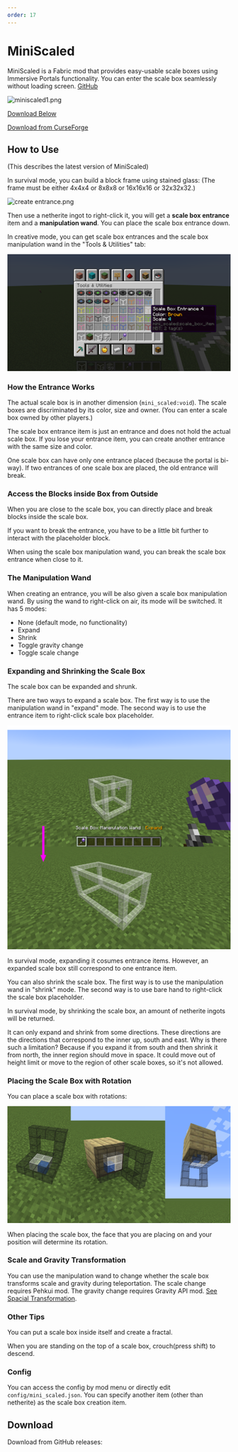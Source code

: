 ```yaml
---
order: 17
---
```




# MiniScaled

MiniScaled is a Fabric mod that provides easy-usable scale boxes using Immersive Portals functionality. You can enter the scale box seamlessly without loading screen. [GitHub](https://github.com/qouteall/MiniScaledMod)

![miniscaled1.png](https://i.loli.net/2021/09/30/J9bBF82tRu5yIkW.png)

[Download Below](#download)

[Download from CurseForge](https://www.curseforge.com/minecraft/mc-mods/miniscaled)

## How to Use

(This describes the latest version of MiniScaled)

In survival mode, you can build a block frame using stained glass:  (The frame must be either 4x4x4 or 8x8x8 or 16x16x16 or 32x32x32.)

![create entrance.png](https://s2.loli.net/2022/03/20/Rg3WscPd5yQYV9T.png)

Then use a netherite ingot to right-click it, you will get a **scale box entrance** item and a **manipulation wand**. You can place the scale box entrance down.

In creative mode, you can get scale box entrances and the scale box manipulation wand in the "Tools & Utilities" tab:

![](./mini_scaled_item.png)

### How the Entrance Works

The actual scale box is in another dimension (`mini_scaled:void`). The scale boxes are discriminated by its color, size and owner. (You can enter a scale box owned by other players.)

The scale box entrance item is just an entrance and does not hold the actual scale box. If you lose your entrance item, you can create another entrance with the same size and color.

One scale box can have only one entrance placed (because the portal is bi-way). If two entrances of one scale box are placed, the old entrance will break.

### Access the Blocks inside Box from Outside

When you are close to the scale box, you can directly place and break blocks inside the scale box.

If you want to break the entrance, you have to be a little bit further to interact with the placeholder block.

When using the scale box manipulation wand, you can break the scale box entrance when close to it.

### The Manipulation Wand

When creating an entrance, you will be also given a scale box manipulation wand. By using the wand to right-click on air, its mode will be switched. It has 5 modes:

* None (default mode, no functionality)
* Expand
* Shrink
* Toggle gravity change
* Toggle scale change

### Expanding and Shrinking the Scale Box

The scale box can be expanded and shrunk.

There are two ways to expand a scale box. The first way is to use the manipulation wand in "expand" mode. The second way is to use the entrance item to right-click scale box placeholder.

![](./scale_box_expand.png)

In survival mode, expanding it cosumes entrance items. However, an expanded scale box still correspond to one entrance item.

You can also shrink the scale box. The first way is to use the manipulation wand in "shrink" mode. The second way is to use bare hand to right-click the scale box placeholder.

In survival mode, by shrinking the scale box, an amount of netherite ingots will be returned.

It can only expand and shrink from some directions. These directions are the directions that correspond to the inner up, south and east. Why is there such a limitation? Because if you expand it from south and then shrink it from north, the inner region should move in space. It could move out of height limit or move to the region of other scale boxes, so it's not allowed. 

### Placing the Scale Box with Rotation

You can place a scale box with rotations:

![](./scale_box_rotations.png)

When placing the scale box, the face that you are placing on and your position will determine its rotation.

### Scale and Gravity Transformation

You can use the manipulation wand to change whether the scale box transforms scale and gravity during teleportation. The scale change requires Pehkui mod. The gravity change requires Gravity API mod. [See Spacial Transformation](./Spatial-Transformation.html).

### Other Tips

You can put a scale box inside itself and create a fractal.

When you are standing on the top of a scale box, crouch(press shift) to descend.

### Config

You can access the config by mod menu or directly edit `config/mini_scaled.json`. You can specify another item (other than netherite) as the scale box creation item.

## Download

Download from GitHub releases:

<ClientOnly>
<ModDownload
    github_repo="iPortalTeam/MiniScaledMod"
    :locale_text="{download:'Download', preRelease:'Pre-Release', publishTime:'Publish time'}"></ModDownload></ClientOnly>